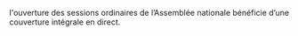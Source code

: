 l'ouverture des sessions ordinaires de l’Assemblée nationale bénéficie d’une couverture intégrale en direct.